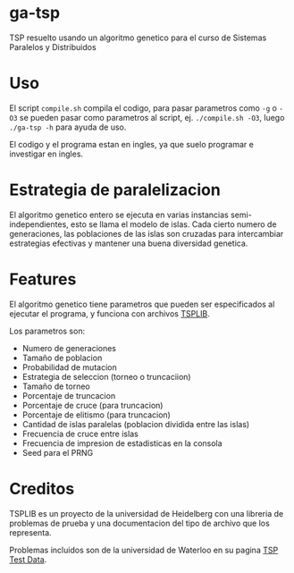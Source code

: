 # ga-tsp
TSP resuelto usando un algoritmo genetico para el curso de Sistemas Paralelos y Distribuidos

# Uso
El script `compile.sh` compila el codigo, para pasar parametros como `-g` o `-O3` se pueden pasar como parametros al script, ej. `./compile.sh -O3`, luego `./ga-tsp -h` para ayuda de uso.

El codigo y el programa estan en ingles, ya que suelo programar e investigar en ingles.

# Estrategia de paralelizacion
El algoritmo genetico entero se ejecuta en varias instancias semi-independientes, esto se llama el modelo de islas. Cada cierto numero de generaciones, las poblaciones de las islas son cruzadas para intercambiar estrategias efectivas y mantener una buena diversidad genetica.

# Features
El algoritmo genetico tiene parametros que pueden ser especificados al ejecutar el programa, y funciona con archivos [TSPLIB](http://comopt.ifi.uni-heidelberg.de/software/TSPLIB95/).

Los parametros son:
- Numero de generaciones
- Tamaño de poblacion
- Probabilidad de mutacion
- Estrategia de seleccion (torneo o truncaciion)
- Tamaño de torneo
- Porcentaje de truncacion
- Porcentaje de cruce (para truncacion)
- Porcentaje de elitismo (para truncacion)
- Cantidad de islas paralelas (poblacion dividida entre las islas)
- Frecuencia de cruce entre islas
- Frecuencia de impresion de estadisticas en la consola
- Seed para el PRNG

# Creditos
TSPLIB es un proyecto de la universidad de Heidelberg con una libreria de problemas de prueba y una documentacion del tipo de archivo que los representa.

Problemas incluidos son de la universidad de Waterloo en su pagina [TSP Test Data](https://www.math.uwaterloo.ca/tsp/data/).
